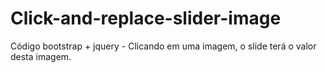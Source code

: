 # Click-and-replace-slider-image
Código bootstrap + jquery - Clicando em uma imagem, o slide terá o valor desta imagem.
